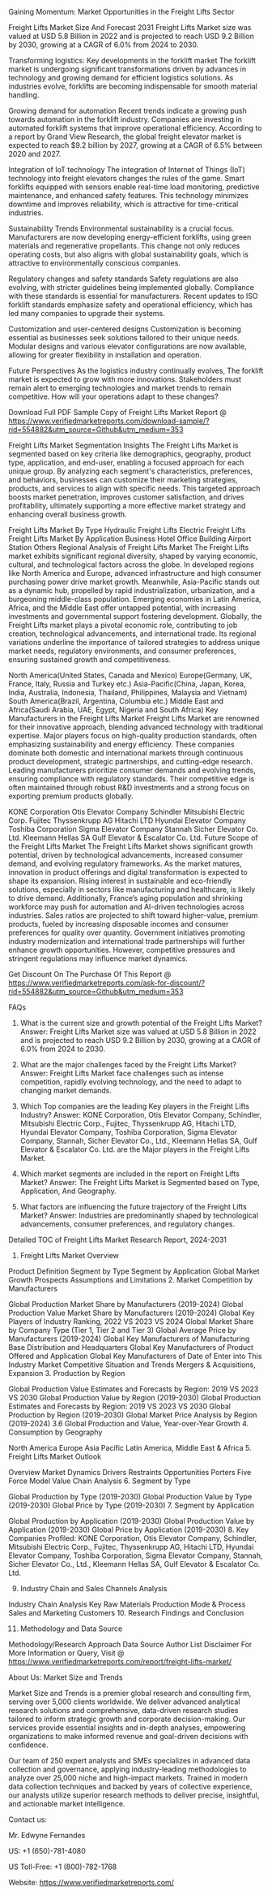 Gaining Momentum: Market Opportunities in the Freight Lifts Sector


Freight Lifts Market Size And Forecast 2031
Freight Lifts Market size was valued at USD 5.8 Billion in 2022 and is projected to reach USD 9.2 Billion by 2030, growing at a CAGR of 6.0% from 2024 to 2030.

Transforming logistics: Key developments in the forklift market
The forklift market is undergoing significant transformations driven by advances in technology and growing demand for efficient logistics solutions. As industries evolve, forklifts are becoming indispensable for smooth material handling.

Growing demand for automation
Recent trends indicate a growing push towards automation in the forklift industry. Companies are investing in automated forklift systems that improve operational efficiency. According to a report by Grand View Research, the global freight elevator market is expected to reach $9.2 billion by 2027, growing at a CAGR of 6.5% between 2020 and 2027.

Integration of IoT technology
The integration of Internet of Things (IoT) technology into freight elevators changes the rules of the game. Smart forklifts equipped with sensors enable real-time load monitoring, predictive maintenance, and enhanced safety features. This technology minimizes downtime and improves reliability, which is attractive for time-critical industries.

Sustainability Trends
Environmental sustainability is a crucial focus. Manufacturers are now developing energy-efficient forklifts, using green materials and regenerative propellants. This change not only reduces operating costs, but also aligns with global sustainability goals, which is attractive to environmentally conscious companies.

Regulatory changes and safety standards
Safety regulations are also evolving, with stricter guidelines being implemented globally. Compliance with these standards is essential for manufacturers. Recent updates to ISO forklift standards emphasize safety and operational efficiency, which has led many companies to upgrade their systems.

Customization and user-centered designs
Customization is becoming essential as businesses seek solutions tailored to their unique needs. Modular designs and various elevator configurations are now available, allowing for greater flexibility in installation and operation.

Future Perspectives
As the logistics industry continually evolves, The forklift market is expected to grow with more innovations. Stakeholders must remain alert to emerging technologies and market trends to remain competitive. How will your operations adapt to these changes?

Download Full PDF Sample Copy of Freight Lifts Market Report @ https://www.verifiedmarketreports.com/download-sample/?rid=554882&utm_source=Github&utm_medium=353

Freight Lifts Market Segmentation Insights
The Freight Lifts Market is segmented based on key criteria like demographics, geography, product type, application, and end-user, enabling a focused approach for each unique group. By analyzing each segment's characteristics, preferences, and behaviors, businesses can customize their marketing strategies, products, and services to align with specific needs. This targeted approach boosts market penetration, improves customer satisfaction, and drives profitability, ultimately supporting a more effective market strategy and enhancing overall business growth.

Freight Lifts Market By Type
Hydraulic Freight Lifts
Electric Freight Lifts
Freight Lifts Market By Application
Business Hotel
Office Building
Airport
Station
Others
Regional Analysis of Freight Lifts Market
The Freight Lifts market exhibits significant regional diversity, shaped by varying economic, cultural, and technological factors across the globe. In developed regions like North America and Europe, advanced infrastructure and high consumer purchasing power drive market growth. Meanwhile, Asia-Pacific stands out as a dynamic hub, propelled by rapid industrialization, urbanization, and a burgeoning middle-class population. Emerging economies in Latin America, Africa, and the Middle East offer untapped potential, with increasing investments and governmental support fostering development. Globally, the Freight Lifts market plays a pivotal economic role, contributing to job creation, technological advancements, and international trade. Its regional variations underline the importance of tailored strategies to address unique market needs, regulatory environments, and consumer preferences, ensuring sustained growth and competitiveness.

North America(United States, Canada and Mexico)
Europe(Germany, UK, France, Italy, Russia and Turkey etc.)
Asia-Pacific(China, Japan, Korea, India, Australia, Indonesia, Thailand, Philippines, Malaysia and Vietnam)
South America(Brazil, Argentina, Columbia etc.)
Middle East and Africa(Saudi Arabia, UAE, Egypt, Nigeria and South Africa)
Key Manufacturers in the Freight Lifts Market
Freight Lifts Market are renowned for their innovative approach, blending advanced technology with traditional expertise. Major players focus on high-quality production standards, often emphasizing sustainability and energy efficiency. These companies dominate both domestic and international markets through continuous product development, strategic partnerships, and cutting-edge research. Leading manufacturers prioritize consumer demands and evolving trends, ensuring compliance with regulatory standards. Their competitive edge is often maintained through robust R&D investments and a strong focus on exporting premium products globally.

KONE Corporation
Otis Elevator Company
Schindler
Mitsubishi Electric Corp.
Fujitec
Thyssenkrupp AG
Hitachi LTD
Hyundai Elevator Company
Toshiba Corporation
Sigma Elevator Company
Stannah
Sicher Elevator Co.
Ltd.
Kleemann Hellas SA
Gulf Elevator & Escalator Co. Ltd.
Future Scope of the Freight Lifts Market
The Freight Lifts Market shows significant growth potential, driven by technological advancements, increased consumer demand, and evolving regulatory frameworks. As the market matures, innovation in product offerings and digital transformation is expected to shape its expansion. Rising interest in sustainable and eco-friendly solutions, especially in sectors like manufacturing and healthcare, is likely to drive demand. Additionally, France’s aging population and shrinking workforce may push for automation and AI-driven technologies across industries. Sales ratios are projected to shift toward higher-value, premium products, fueled by increasing disposable incomes and consumer preferences for quality over quantity. Government initiatives promoting industry modernization and international trade partnerships will further enhance growth opportunities. However, competitive pressures and stringent regulations may influence market dynamics.

Get Discount On The Purchase Of This Report @ https://www.verifiedmarketreports.com/ask-for-discount/?rid=554882&utm_source=Github&utm_medium=353

FAQs
1. What is the current size and growth potential of the Freight Lifts Market?
Answer: Freight Lifts Market size was valued at USD 5.8 Billion in 2022 and is projected to reach USD 9.2 Billion by 2030, growing at a CAGR of 6.0% from 2024 to 2030.

2. What are the major challenges faced by the Freight Lifts Market?
Answer: Freight Lifts Market face challenges such as intense competition, rapidly evolving technology, and the need to adapt to changing market demands.

3. Which Top companies are the leading Key players in the Freight Lifts Industry?
Answer: KONE Corporation, Otis Elevator Company, Schindler, Mitsubishi Electric Corp., Fujitec, Thyssenkrupp AG, Hitachi LTD, Hyundai Elevator Company, Toshiba Corporation, Sigma Elevator Company, Stannah, Sicher Elevator Co., Ltd., Kleemann Hellas SA, Gulf Elevator & Escalator Co. Ltd. are the Major players in the Freight Lifts Market.

4. Which market segments are included in the report on Freight Lifts Market?
Answer: The Freight Lifts Market is Segmented based on Type, Application, And Geography.

5. What factors are influencing the future trajectory of the Freight Lifts Market?
Answer: Industries are predominantly shaped by technological advancements, consumer preferences, and regulatory changes.

Detailed TOC of Freight Lifts Market Research Report, 2024-2031
1. Freight Lifts Market Overview

Product Definition
Segment by Type
Segment by Application
Global Market Growth Prospects
Assumptions and Limitations
2. Market Competition by Manufacturers

Global Production Market Share by Manufacturers (2019-2024)
Global Production Value Market Share by Manufacturers (2019-2024)
Global Key Players of Industry Ranking, 2022 VS 2023 VS 2024
Global Market Share by Company Type (Tier 1, Tier 2 and Tier 3)
Global Average Price by Manufacturers (2019-2024)
Global Key Manufacturers of Manufacturing Base Distribution and Headquarters
Global Key Manufacturers of Product Offered and Application
Global Key Manufacturers of Date of Enter into This Industry
Market Competitive Situation and Trends
Mergers & Acquisitions, Expansion
3. Production by Region

Global Production Value Estimates and Forecasts by Region: 2019 VS 2023 VS 2030
Global Production Value by Region (2019-2030)
Global Production Estimates and Forecasts by Region: 2019 VS 2023 VS 2030
Global Production by Region (2019-2030)
Global Market Price Analysis by Region (2019-2024) 3.6 Global Production and Value, Year-over-Year Growth
4. Consumption by Geography

North America
Europe
Asia Pacific
Latin America, Middle East & Africa
5. Freight Lifts Market Outlook

Overview
Market Dynamics
Drivers
Restraints
Opportunities
Porters Five Force Model
Value Chain Analysis 
6. Segment by Type

Global Production by Type (2019-2030)
Global Production Value by Type (2019-2030)
Global Price by Type (2019-2030)
7. Segment by Application

Global Production by Application (2019-2030)
Global Production Value by Application (2019-2030)
Global Price by Application (2019-2030)
8. Key Companies Profiled: KONE Corporation, Otis Elevator Company, Schindler, Mitsubishi Electric Corp., Fujitec, Thyssenkrupp AG, Hitachi LTD, Hyundai Elevator Company, Toshiba Corporation, Sigma Elevator Company, Stannah, Sicher Elevator Co., Ltd., Kleemann Hellas SA, Gulf Elevator & Escalator Co. Ltd.

9. Industry Chain and Sales Channels Analysis

Industry Chain Analysis
Key Raw Materials
Production Mode & Process
Sales and Marketing
Customers
10. Research Findings and Conclusion

11. Methodology and Data Source

Methodology/Research Approach
Data Source
Author List
Disclaimer
For More Information or Query, Visit @ https://www.verifiedmarketreports.com/report/freight-lifts-market/

About Us: Market Size and Trends

Market Size and Trends is a premier global research and consulting firm, serving over 5,000 clients worldwide. We deliver advanced analytical research solutions and comprehensive, data-driven research studies tailored to inform strategic growth and corporate decision-making. Our services provide essential insights and in-depth analyses, empowering organizations to make informed revenue and goal-driven decisions with confidence.

Our team of 250 expert analysts and SMEs specializes in advanced data collection and governance, applying industry-leading methodologies to analyze over 25,000 niche and high-impact markets. Trained in modern data collection techniques and backed by years of collective experience, our analysts utilize superior research methods to deliver precise, insightful, and actionable market intelligence.

Contact us:

Mr. Edwyne Fernandes

US: +1 (650)-781-4080

US Toll-Free: +1 (800)-782-1768

Website: https://www.verifiedmarketreports.com/
